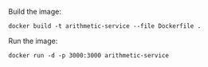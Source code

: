 Build the image: 

```docker build -t arithmetic-service --file Dockerfile .```

Run the image:

```docker run -d -p 3000:3000 arithmetic-service ```